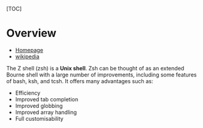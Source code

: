 [TOC]

# Overview
- [Homepage](http://www.zsh.org/)
- [wikipedia](https://en.wikipedia.org/wiki/Z_shell)

The Z shell (zsh) is a **Unix shell**. Zsh can be thought of as an extended Bourne shell with a large number of improvements, including some features of bash, ksh, and tcsh. It offers many advantages such as:
- Efficiency
- Improved tab completion
- Improved globbing
- Improved array handling
- Full customisability
